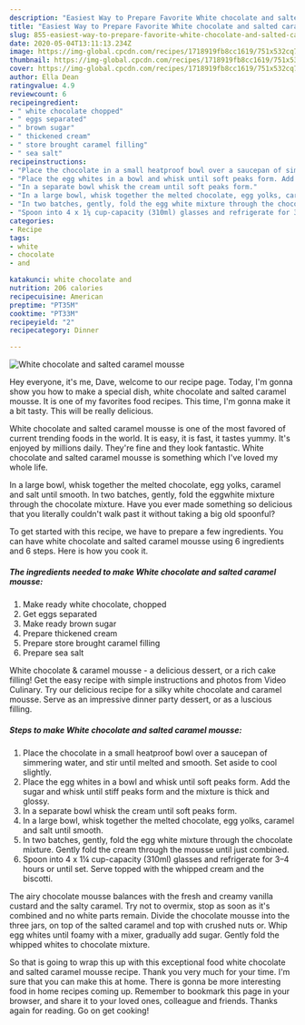 ```yaml
---
description: "Easiest Way to Prepare Favorite White chocolate and salted caramel mousse"
title: "Easiest Way to Prepare Favorite White chocolate and salted caramel mousse"
slug: 855-easiest-way-to-prepare-favorite-white-chocolate-and-salted-caramel-mousse
date: 2020-05-04T13:11:13.234Z
image: https://img-global.cpcdn.com/recipes/1718919fb8cc1619/751x532cq70/white-chocolate-and-salted-caramel-mousse-recipe-main-photo.jpg
thumbnail: https://img-global.cpcdn.com/recipes/1718919fb8cc1619/751x532cq70/white-chocolate-and-salted-caramel-mousse-recipe-main-photo.jpg
cover: https://img-global.cpcdn.com/recipes/1718919fb8cc1619/751x532cq70/white-chocolate-and-salted-caramel-mousse-recipe-main-photo.jpg
author: Ella Dean
ratingvalue: 4.9
reviewcount: 6
recipeingredient:
- " white chocolate chopped"
- " eggs separated"
- " brown sugar"
- " thickened cream"
- " store brought caramel filling"
- " sea salt"
recipeinstructions:
- "Place the chocolate in a small heatproof bowl over a saucepan of simmering water, and stir until melted and smooth. Set aside to cool slightly."
- "Place the egg whites in a bowl and whisk until soft peaks form. Add the sugar and whisk until stiff peaks form and the mixture is thick and glossy."
- "In a separate bowl whisk the cream until soft peaks form."
- "In a large bowl, whisk together the melted chocolate, egg yolks, caramel and salt until smooth."
- "In two batches, gently, fold the egg white mixture through the chocolate mixture. Gently fold the cream through the mousse until just combined."
- "Spoon into 4 x 1¼ cup-capacity (310ml) glasses and refrigerate for 3–4 hours or until set. Serve topped with the whipped cream and the biscotti."
categories:
- Recipe
tags:
- white
- chocolate
- and

katakunci: white chocolate and 
nutrition: 206 calories
recipecuisine: American
preptime: "PT35M"
cooktime: "PT33M"
recipeyield: "2"
recipecategory: Dinner

---
```



![White chocolate and salted caramel mousse](https://img-global.cpcdn.com/recipes/1718919fb8cc1619/751x532cq70/white-chocolate-and-salted-caramel-mousse-recipe-main-photo.jpg)

Hey everyone, it's me, Dave, welcome to our recipe page. Today, I'm gonna show you how to make a special dish, white chocolate and salted caramel mousse. It is one of my favorites food recipes. This time, I'm gonna make it a bit tasty. This will be really delicious.

White chocolate and salted caramel mousse is one of the most favored of current trending foods in the world. It is easy, it is fast, it tastes yummy. It's enjoyed by millions daily. They're fine and they look fantastic. White chocolate and salted caramel mousse is something which I've loved my whole life.

In a large bowl, whisk together the melted chocolate, egg yolks, caramel and salt until smooth. In two batches, gently, fold the eggwhite mixture through the chocolate mixture. Have you ever made something so delicious that you literally couldn&#39;t walk past it without taking a big old spoonful?


To get started with this recipe, we have to prepare a few ingredients. You can have white chocolate and salted caramel mousse using 6 ingredients and 6 steps. Here is how you cook it.

<!--inarticleads1-->

##### The ingredients needed to make White chocolate and salted caramel mousse:

1. Make ready  white chocolate, chopped
1. Get  eggs separated
1. Make ready  brown sugar
1. Prepare  thickened cream
1. Prepare  store brought caramel filling
1. Prepare  sea salt


White chocolate &amp; caramel mousse - a delicious dessert, or a rich cake filling! Get the easy recipe with simple instructions and photos from Video Culinary. Try our delicious recipe for a silky white chocolate and caramel mousse. Serve as an impressive dinner party dessert, or as a luscious filling. 

<!--inarticleads2-->

##### Steps to make White chocolate and salted caramel mousse:

1. Place the chocolate in a small heatproof bowl over a saucepan of simmering water, and stir until melted and smooth. Set aside to cool slightly.
1. Place the egg whites in a bowl and whisk until soft peaks form. Add the sugar and whisk until stiff peaks form and the mixture is thick and glossy.
1. In a separate bowl whisk the cream until soft peaks form.
1. In a large bowl, whisk together the melted chocolate, egg yolks, caramel and salt until smooth.
1. In two batches, gently, fold the egg white mixture through the chocolate mixture. Gently fold the cream through the mousse until just combined.
1. Spoon into 4 x 1¼ cup-capacity (310ml) glasses and refrigerate for 3–4 hours or until set. Serve topped with the whipped cream and the biscotti.


The airy chocolate mousse balances with the fresh and creamy vanilla custard and the salty caramel. Try not to overmix, stop as soon as it&#39;s combined and no white parts remain. Divide the chocolate mousse into the three jars, on top of the salted caramel and top with crushed nuts or. Whip egg whites until foamy with a mixer, gradually add sugar. Gently fold the whipped whites to chocolate mixture. 

So that is going to wrap this up with this exceptional food white chocolate and salted caramel mousse recipe. Thank you very much for your time. I'm sure that you can make this at home. There is gonna be more interesting food in home recipes coming up. Remember to bookmark this page in your browser, and share it to your loved ones, colleague and friends. Thanks again for reading. Go on get cooking!
